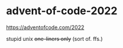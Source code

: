 # advent-of-code-2022

https://adventofcode.com/2022

stupid unix ~~one-liners only~~ (sort of. ffs.)
